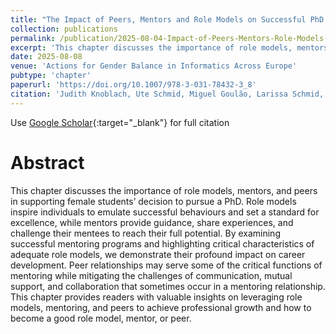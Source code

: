 ```yaml
---
title: "The Impact of Peers, Mentors and Role Models on Successful PhD Studies"
collection: publications
permalink: /publication/2025-08-04-Impact-of-Peers-Mentors-Role-Models-PhD
excerpt: 'This chapter discusses the importance of role models, mentors, and peers in supporting female students’ decision to pursue a PhD. Role models inspire individuals to emulate successful behaviours and set a standard for excellence, while mentors provide guidance, share experiences, and challenge their mentees to reach their full potential.'
date: 2025-08-08
venue: 'Actions for Gender Balance in Informatics Across Europe'
pubtype: 'chapter'
paperurl: 'https://doi.org/10.1007/978-3-031-78432-3_8'
citation: 'Judith Knoblach, Ute Schmid, Miguel Goulão, Larissa Schmid, Milena Vujošević Janičić & Karima Boudaoud, "The Impact of Peers, Mentors and Role Models on Successful PhD Studies", Actions for Gender Balance in Informatics Across Europe, pp. 175-195, Springer, August, 2025.'
---
```

Use [Google Scholar](https://doi.org/10.1007/978-3-031-78432-3_8){:target="_blank"} for full citation

# Abstract

This chapter discusses the importance of role models, mentors, and peers in supporting female students’ decision to pursue a PhD. Role models inspire individuals to emulate successful behaviours and set a standard for excellence, while mentors provide guidance, share experiences, and challenge their mentees to reach their full potential. By examining successful mentoring programs and highlighting critical characteristics of adequate role models, we demonstrate their profound impact on career development. Peer relationships may serve some of the critical functions of mentoring while mitigating the challenges of communication, mutual support, and collaboration that sometimes occur in a mentoring relationship. This chapter provides readers with valuable insights on leveraging role models, mentoring, and peers to achieve professional growth and how to become a good role model, mentor, or peer.
